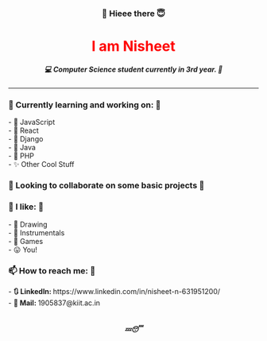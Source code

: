 <h3 align="center">👋 Hieee there 😇</h3>

<h1 align="center" style="color: red;">I am Nisheet</h1>
<h5 align="center">💻 Computer Science student currently in 3rd year. 🧮</h5>
<hr>

<h3>🔭 Currently learning and working on: 🌱</h3>
 - 💛  JavaScript <br>
 - 🧡  React <br>
 - 💙  Django <br>
 - 💚  Java <br>
 - 🤎  PHP <br>
 - ✨  Other Cool Stuff <br>


<h3>👯 Looking to collaborate on some basic projects 🤔</h3>


<h3>🙌 I like: 🎉</h3>
 - 🎨  Drawing <br>
 - 🎹  Instrumentals <br>
 - 🏸  Games <br>
 - 😛  You! <br>


<h3>📫 How to reach me: 💬</h3>
- <b>🔃 LinkedIn: </b> https://www.linkedin.com/in/nisheet-n-631951200/ <br>
- <b>💌 Mail: </b> 1905837@kiit.ac.in <br>


<!-- <h3>⚡ Fun fact: 😄</h3>
🎈 Wish me in August 🎂
</p> -->

<br>

<h5 align="center">💤😴</h5>
